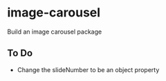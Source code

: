 # image-carousel
Build an image carousel package

## To Do

- Change the slideNumber to be an object property